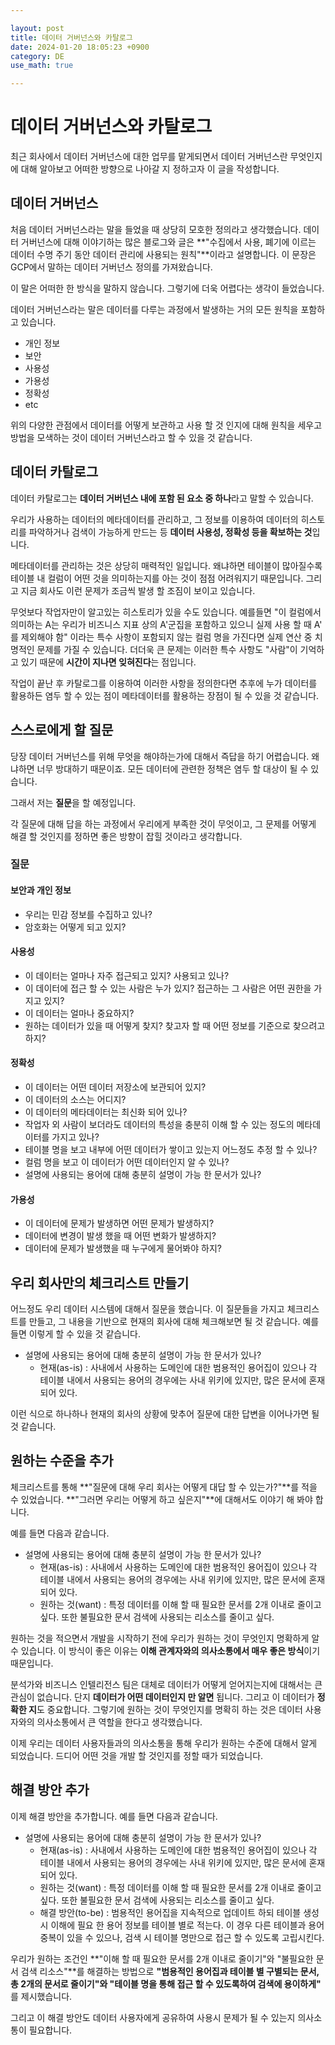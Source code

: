 ```yaml
---

layout: post
title: 데이터 거버넌스와 카탈로그
date: 2024-01-20 18:05:23 +0900
category: DE
use_math: true

---
```


# 데이터 거버넌스와 카탈로그

최근 회사에서 데이터 거버넌스에 대한 업무를 맡게되면서 데이터 거버넌스란 무엇인지에 대해 알아보고 어떠한 방향으로 나아갈 지 정하고자 이 글을 작성합니다.

## 데이터 거버넌스

처음 데이터 거버넌스라는 말을 들었을 때 상당히 모호한 정의라고 생각했습니다. 데이터 거버넌스에 대해 이야기하는 많은 블로그와 글은 **"수집에서 사용, 폐기에 이르는 데이터 수명 주기 동안 데이터 관리에 사용되는 원칙"**이라고 설명합니다. 이 문장은 GCP에서 말하는 데이터 거버넌스 정의를 가져왔습니다.

이 말은 어떠한 한 방식을 말하지 않습니다. 그렇기에 더욱 어렵다는 생각이 들었습니다.

데이터 거버넌스라는 말은 데이터를 다루는 과정에서 발생하는 거의 모든 원칙을 포함하고 있습니다.

- 개인 정보
- 보안
- 사용성
- 가용성
- 정확성
- etc

위의 다양한 관점에서 데이터를 어떻게 보관하고 사용 할 것 인지에 대해 원칙을 세우고 방법을 모색하는 것이 데이터 거버넌스라고 할 수 있을 것 같습니다.

## 데이터 카탈로그

데이터 카탈로그는 **데이터 거버넌스 내에 포함 된 요소 중 하나**라고 말할 수 있습니다.

우리가 사용하는 데이터의 메타데이터를 관리하고, 그 정보를 이용하여 데이터의 히스토리를 파악하거나 검색이 가능하게 만드는 등 **데이터 사용성, 정확성 등을 확보하는 것**입니다.

메타데이터를 관리하는 것은 상당히 매력적인 일입니다. 왜냐하면 테이블이 많아질수록 테이블 내 컬럼이 어떤 것을 의미하는지를 아는 것이 점점 어려워지기 때문입니다. 그리고 지금 회사도 이런 문제가 조금씩 발생 할 조짐이 보이고 있습니다.

무엇보다 작업자만이 알고있는 히스토리가 있을 수도 있습니다. 예를들면 "이 컬럼에서 의미하는 A는 우리가 비즈니스 지표 상의 A'군집을 포함하고 있으니 실제 사용 할 때 A' 를 제외해야 함" 이라는 특수 사항이 포함되지 않는 컬럼 명을 가진다면 실제 연산 중 치명적인 문제를 가질 수 있습니다. 더더욱 큰 문제는 이러한 특수 사항도 "사람"이 기억하고 있기 때문에 **시간이 지나면 잊혀진다**는 점입니다.

작업이 끝난 후 카탈로그를 이용하여 이러한 사항을 정의한다면 추후에 누가 데이터를 활용하든 염두 할 수 있는 점이 메타데이터를 활용하는 장점이 될 수 있을 것 같습니다.

## 스스로에게 할 질문

당장 데이터 거버넌스를 위해 무엇을 해야하는가에 대해서 즉답을 하기 어렵습니다. 왜냐하면 너무 방대하기 때문이죠. 모든 데이터에 관련한 정책은 염두 할 대상이 될 수 있습니다.

그래서 저는 **질문**을 할 예정입니다.

각 질문에 대해 답을 하는 과정에서 우리에게 부족한 것이 무엇이고, 그 문제를 어떻게 해결 할 것인지를 정하면 좋은 방향이 잡힐 것이라고 생각합니다.

### 질문

#### 보안과 개인 정보
- 우리는 민감 정보를 수집하고 있나?
- 암호화는 어떻게 되고 있지?

#### 사용성
- 이 데이터는 얼마나 자주 접근되고 있지? 사용되고 있나?
- 이 데이터에 접근 할 수 있는 사람은 누가 있지? 접근하는 그 사람은 어떤 권한을 가지고 있지?
- 이 데이터는 얼마나 중요하지?
- 원하는 데이터가 있을 때 어떻게 찾지? 찾고자 할 때 어떤 정보를 기준으로 찾으려고 하지?

#### 정확성
- 이 데이터는 어떤 데이터 저장소에 보관되어 있지?
- 이 데이터의 소스는 어디지?
- 이 데이터의 메타데이터는 최신화 되어 있나?
- 작업자 외 사람이 보더라도 데이터의 특성을 충분히 이해 할 수 있는 정도의 메타데이터를 가지고 있나?
- 테이블 명을 보고 내부에 어떤 데이터가 쌓이고 있는지 어느정도 추정 할 수 있나?
- 컬럼 명을 보고 이 데이터가 어떤 데이터인지 알 수 있나?
- 설명에 사용되는 용어에 대해 충분히 설명이 가능 한 문서가 있나?

#### 가용성
- 이 데이터에 문제가 발생하면 어떤 문제가 발생하지?
- 데이터에 변경이 발생 했을 때 어떤 변화가 발생하지?
- 데이터에 문제가 발생했을 때 누구에게 물어봐야 하지?

## 우리 회사만의 체크리스트 만들기

어느정도 우리 데이터 시스템에 대해서 질문을 했습니다. 이 질문들을 가지고 체크리스트를 만들고, 그 내용을 기반으로 현재의 회사에 대해 체크해보면 될 것 같습니다. 예를 들면 이렇게 할 수 있을 것 같습니다.

- 설명에 사용되는 용어에 대해 충분히 설명이 가능 한 문서가 있나?
	- 현재(as-is) : 사내에서 사용하는 도메인에 대한 범용적인 용어집이 있으나 각 테이블 내에서 사용되는 용어의 경우에는 사내 위키에 있지만, 많은 문서에 혼재되어 있다.

이런 식으로 하나하나 현재의 회사의 상황에 맞추어 질문에 대한 답변을 이어나가면 될 것 같습니다.

## 원하는 수준을 추가

체크리스트를 통해 **"질문에 대해 우리 회사는 어떻게 대답 할 수 있는가?"**를 적을 수 있었습니다. **"그러면 우리는 어떻게 하고 싶은지"**에 대해서도 이야기 해 봐야 합니다.

예를 들면 다음과 같습니다.

- 설명에 사용되는 용어에 대해 충분히 설명이 가능 한 문서가 있나?
	- 현재(as-is) : 사내에서 사용하는 도메인에 대한 범용적인 용어집이 있으나 각 테이블 내에서 사용되는 용어의 경우에는 사내 위키에 있지만, 많은 문서에 혼재되어 있다.
	- 원하는 것(want) : 특정 데이터를 이해 할 때 필요한 문서를 2개 이내로 줄이고 싶다. 또한 불필요한 문서 검색에 사용되는 리소스를 줄이고 싶다.

원하는 것을 적으면서 개발을 시작하기 전에 우리가 원하는 것이 무엇인지 명확하게 알 수 있습니다. 이 방식이 좋은 이유는 **이해 관계자와의 의사소통에서 매우 좋은 방식**이기 때문입니다.

분석가와 비즈니스 인텔리전스 팀은 대체로 데이터가 어떻게 얻어지는지에 대해서는 큰 관심이 없습니다. 단지 **데이터가 어떤 데이터인지 만 알면** 됩니다. 그리고 이 데이터가 **정확한 지**도 중요합니다. 그렇기에 원하는 것이 무엇인지를 명확히 하는 것은 데이터 사용자와의 의사소통에서 큰 역할을 한다고 생각했습니다.

이제 우리는 데이터 사용자들과의 의사소통을 통해 우리가 원하는 수준에 대해서 알게 되었습니다. 드디어 어떤 것을 개발 할 것인지를 정할 때가 되었습니다.

## 해결 방안 추가

이제 해결 방안을 추가합니다. 예를 들면 다음과 같습니다.

- 설명에 사용되는 용어에 대해 충분히 설명이 가능 한 문서가 있나?
	- 현재(as-is) : 사내에서 사용하는 도메인에 대한 범용적인 용어집이 있으나 각 테이블 내에서 사용되는 용어의 경우에는 사내 위키에 있지만, 많은 문서에 혼재되어 있다.
	- 원하는 것(want) : 특정 데이터를 이해 할 때 필요한 문서를 2개 이내로 줄이고 싶다. 또한 불필요한 문서 검색에 사용되는 리소스를 줄이고 싶다.
	- 해결 방안(to-be) : 범용적인 용어집을 지속적으로 업데이트 하되 테이블 생성 시 이해에 필요 한 용어 정보를 테이블 별로 적는다. 이 경우 다른 테이블과 용어 중복이 있을 수 있으나, 검색 시 테이블 명만으로 접근 할 수 있도록 고립시킨다.

우리가 원하는 조건인 **"이해 할 때 필요한 문서를 2개 이내로 줄이기"와 "불필요한 문서 검색 리소스"**를 해결하는 방법으로 **"범용적인 용어집과 테이블 별 구별되는 문서, 총 2개의 문서로 줄이기"와 "테이블 명을 통해 접근 할 수 있도록하여 검색에 용이하게"** 를 제시했습니다.

그리고 이 해결 방안도 데이터 사용자에게 공유하여 사용시 문제가 될 수 있는지 의사소통이 필요합니다.

